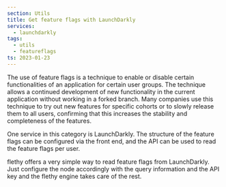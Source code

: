 ```yaml
---
section: Utils
title: Get feature flags with LaunchDarkly
services:
  - launchdarkly
tags:
  - utils
  - featureflags
ts: 2023-01-23
---
```


The use of feature flags is a technique to enable or disable certain functionalities of an application for certain user groups. The technique allows a continued development of new functionality in the current application without working in a forked branch. Many companies use this technique to try out new features for specific cohorts or to slowly release them to all users, confirming that this increases the stability and completeness of the features.

One service in this category is LaunchDarkly. The structure of the feature flags can be configured via the front end, and the API can be used to read the feature flags per user.

flethy offers a very simple way to read feature flags from LaunchDarkly. Just configure the node accordingly with the query information and the API key and the flethy engine takes care of the rest.
